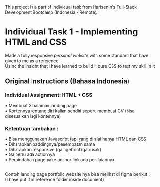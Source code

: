 
This project is a part of individual task from Harisenin's Full-Stack Development Bootcamp (Indonesia - Remote).

# Individual Task 1 - Implementing HTML and CSS

Made a fully responsive *personal website* with some standard that have given to me as a reference. <br />
Using the insight that I have learned to build it pure CSS to test my skill in it

## Original Instructions (Bahasa Indonesia)
### Individual Assignment: HTML + CSS
• Membuat 3 halaman landing page <br />
• Kontennya tentang diri kalian sendiri seperti membuat CV (bisa disesuaikan lagi kontennya)
### Ketentuan tambahan :
• Bisa menggunakan Javascript tapi yang dinilai hanya HTML dan CSS <br />
• Diharapkan paddingnya/penempatan sama <br />
• Diharapkan responsive (ga ngebrick/ga rusak) <br />
• Ga perlu ada actionnya <br />
• Perpindahan page pake anchor link ada penilaiannya <br />

<br />Contoh landing page portfolio website nya bisa melihat di figma berikut :
<br />(I have put it in reference folder inside document)
